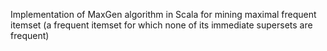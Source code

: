 Implementation of MaxGen algorithm in Scala for mining maximal frequent itemset (a frequent itemset for which none of its immediate supersets are frequent)


